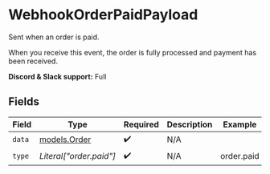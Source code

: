 # WebhookOrderPaidPayload

Sent when an order is paid.

When you receive this event, the order is fully processed and payment has been received.

**Discord & Slack support:** Full


## Fields

| Field                              | Type                               | Required                           | Description                        | Example                            |
| ---------------------------------- | ---------------------------------- | ---------------------------------- | ---------------------------------- | ---------------------------------- |
| `data`                             | [models.Order](../models/order.md) | :heavy_check_mark:                 | N/A                                |                                    |
| `type`                             | *Literal["order.paid"]*            | :heavy_check_mark:                 | N/A                                | order.paid                         |